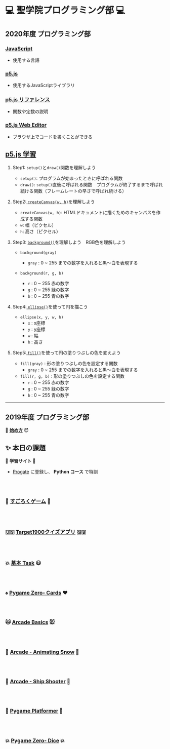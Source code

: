 # :computer: 聖学院プログラミング部 :computer:

## 2020年度 プログラミング部

### [JavaScript](https://developer.mozilla.org/ja/docs/Web/JavaScript) 

* 使用する言語

### [p5.js](https://p5js.org/) 

* 使用するJavaScriptライブラリ

### [p5.js リファレンス](https://p5js.org/reference/) 

* 関数や定数の説明

### [p5.js Web Editor](https://editor.p5js.org/) 

* ブラウザ上でコードを書くことができる



## [p5.js 学習](https://github.com/Seigakuin/todays_task/tree/master/docs/p5js/p5js.md)

1. Step1: `setup()`と`draw()`関数を理解しよう
   * `setup()`: プログラムが始まったときに呼ばれる関数
   * `draw()`: `setup()`直後に呼ばれる関数　プログラムが終了するまで呼ばれ続ける関数（フレームレートの早さで呼ばれ続ける）
2. Step2:[ `createCanvas(w, h)`](https://p5js.org/reference/#/p5/createCanvas)を理解しよう
   *  `createCanvas(w, h)`: HTMLドキュメントに描くためのキャンバスを作成する関数
     * `w`: 幅（ピクセル）
     * `h`: 高さ（ピクセル）

3. Step3: [`background()`](https://p5js.org/reference/#/p5/background)を理解しよう　RGB色を理解しよう

   * `background(gray)`

     * `gray` : 0 ~ 255 までの数字を入れると黒〜白を表現する

   * `background(r, g, b)`

     * `r` : 0 ~ 255 赤の数字
     * `g` : 0 ~ 255 緑の数字
     * `b` : 0 ~ 255 青の数字

     

4. Step4:[ `ellipse()`](https://p5js.org/reference/#/p5/ellipse)を使って円を描こう

   * `ellipse(x, y, w, h)`
     * `x` : x座標
     * `y` : y座標
     * `w` : 幅
     * `h` : 高さ

5. Step5:[ `fill()`](https://p5js.org/reference/#/p5/fill)を使って円の塗りつぶしの色を変えよう
   * `fill(gray)` : 形の塗りつぶしの色を設定する関数
     * `gray` : 0 ~ 255 までの数字を入れると黒〜白を表現する
   * `fill(r, g, b)` : 形の塗りつぶしの色を設定する関数
     * `r` : 0 ~ 255 赤の数字
     * `g` : 0 ~ 255 緑の数字
     * `b` : 0 ~ 255 青の数字

----

## 2019年度 プログラミング部

:imp: [**始め方**](https://github.com/Seigakuin/todays_task/blob/master/Environment.md) :smiling_imp:

## :sparkles: 本日の課題

:hatching_chick: <b> 学習サイト </b> :dash:

- [Progate](https://prog-8.com/) に登録し、 **Python コース** で特訓

<br></br>

### :game_die: [すごろくゲーム](https://github.com/Seigakuin/todays_task/blob/master/projects/sugoroku/sugoroku.md) :game_die:

<br></br>


### :us: [Target1900クイズアプリ](https://github.com/Seigakuin/todays_task/blob/master/projects/back_to_basics/back_to_basics.md) :gb:

<br></br>

### :boom: [基本 Task](https://github.com/Seigakuin/todays_task/blob/master/docs/basic_tasks.md) :smiley:

<br></br>

### :spades: [Pygame Zero- Cards](https://github.com/Seigakuin/todays_task/blob/master/projects/pygame_zero/card_project/cards.md) :hearts:

<br></br>

### :cat: [Arcade Basics](https://github.com/Seigakuin/todays_task/blob/master/docs/arcade_basics.md) :mouse:

<br></br>

### :whale2: [Arcade - Animating Snow](https://github.com/Seigakuin/todays_task/blob/master/docs/animating_snow.md) :dragon:

<br></br>

### :whale2: [Arcade - Ship Shooter](https://github.com/Seigakuin/todays_task/blob/master/docs/ship_shooter.md) :dragon:

<br></br>




### :snake: [Pygame Platformer](https://github.com/Seigakuin/todays_task/blob/master/docs/pygame_platformer.md) :snake:

<br></br>

### :boom: [Pygame Zero- Dice](https://github.com/Seigakuin/todays_task/blob/master/projects/pygame_zero/dice_project/dice.md) :boom:

<br></br>